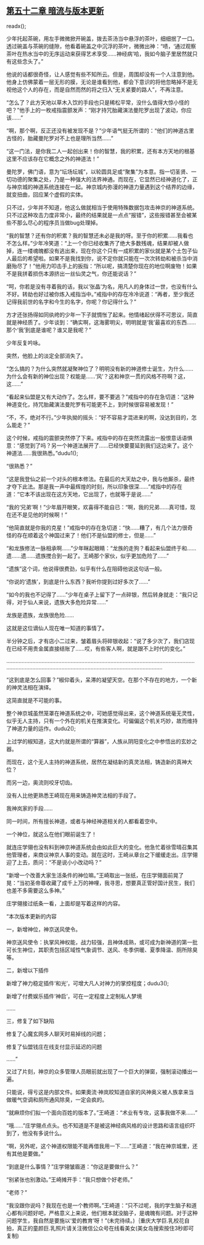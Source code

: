 ## [第五十二章 暗流与版本更新](https://www.xxbiquge.com/11_11207/9124609.html)
readx();

  少年托起茶碗，用左手微微掀开碗盖，拨去茶汤当中悬浮的茶叶，细细抿了一口。透过碗盖与茶碗的缝隙，他看着碗盖之中沉浮的茶叶，微微出神：“啧，‘通过观察茶叶在热水当中的无序运动来获得艺术享受……神经病’哈，我如今脑子里居然就只有这些念头了。”

  他说的话都很奇怪，让人感觉有些不知所云。但是，周围却没有一个人注意到他。他身上仿佛蒙着一层无形的膜，无论是谁看到他，都会下意识的将他忽略掉不是无视他这个人的存在，而是自然而然的将之归入“无关紧要的路人”，不再注意。

  “怎么了？此方天地以草木入饮的手段也只是稀松平常，没什么值得大惊小怪的吧？”他手上的一枚戒指震颤发声：“刚才持咒胎藏演法曼陀罗出现了波动，你应该……”

  “啊，那个啊，反正还没有被发现不是？”少年语气挺无所谓的：“他们的神道古里古怪的，胎藏曼陀罗对不上也是理所当然……”

  “这一门法，是你我二人一起创出来！你的智慧，我的积累，还有本方天地的根基这里不应该存在它概念之外的神道法！”

  曼陀罗，佛门语，意为“坛场坛城”，以轮圆具足或“聚集”为本意。指一切圣贤、一切功德的聚集之处，乃是一种强大的法界神通。而现在，它显然已经神道化了，正与神京城的神道系统连接在一起。神京城内弥漫的神道力量遇到这个结界的边缘，就变扭曲，回应某个虚假的实体。

  只不过，少年并不知道，他这么做就相当于使用特殊数据包攻击神京的神道系统。只不过这种攻击力度非常小，最终的结果就是一点点“报错”，这些报错甚至会被某些不那么尽心的程序员当做bug处理掉。

  “我的智慧？还有你的积累？我的智慧还未必是我的呀。至于你的积累……我看也不怎么样。”少年冷笑道：“上一个你已经收集齐了绝大多数残魂，结果却被人做掉，连一缕魂魄都没有逃出来，现在你这个只有一成积累的家伙就是某个土包子仙人最后的希望啦。如果不是我找到你，说不定你就只能在一次次转劫和被杀当中消磨殆尽了！”他用力叩击手上的扳指：“所以呢，搞清楚你现在的地位啊废物！如果不是我拼着损伤本源挤出一丝仙灵之气，你还能说话？”

  “呵，你若是没有寻着我的话，我以‘张晶’为名，用凡人的身体过一世，也没有什么不好。转劫也好过被你炼入戒指当中。”戒指中的存在冷冷说道：“再者，至少我还记得我前世的名字和今生的名字，你呢？你记得什么？”

  方才还张扬得如同纨绔的少年一下子就惆怅了起来。他情绪起伏得不可思议，简直就是神经质了。少年谈到：“确实啊，这海雾明尖，明明就是‘我’最喜欢的东西……那个‘我’到底是谁呢？谁又是我呢？”

  少年反复吟咏。

  突然，他脸上的淡定全部消失了。

  “怎么搞的？为什么突然就凝聚神位了？明明没有新的神道修士诞生，为什么……为什么会有新的神位出现？权能是……‘风’？这和神京一贯的风格不符啊？这，这……”

  “看起来仙盟是又有大动作了。怎么样，要不要逃？”戒指中的存在急切道：“这种神道变化，持咒胎藏演法曼陀罗有可能更不上，到时候很容易被发现！”

  “不，不，绝对不行。”少年执拗的摇头：“好不容易才混进来的啊，没达到目的，怎么能走？”

  这个时候，戒指的震颤突然停了下来。戒指中的存在突然流露出一股恨意话语惧意：“感觉到了吗？另一个神道法展开了……已经快要蔓延到我们这边来了。这个神道法……我很熟悉。”dudu1();

  “很熟悉？”

  “这是我登仙之前一个对头的根本修法。在最后的大天劫之中，我与他厮杀，最终才夺下此法。那是我一声中最辉煌的时刻，所以印象很深……”戒指中的存在道：“它本不该出现在这方天地，它出现了，也就等于是说……”

  “我的‘兄弟’啊！”少年眉开眼笑，欢喜得不能自已：“啊，我的兄弟……真可惜，现在还不是见他的时候啊！”

  “他简直就是你我的克星！”戒指中的存在急切道：“快……糟了，有几个法力很奇怪的存在顺着这个神国过来了！他们不是仙盟的修士，但是……”

  “和龙族修法一脉相承啊……”少年眯起眼睛：“龙族的走狗？看起来仙盟终于和……遗……遗……遗族搅合到一起了。王崎那个家伙，似乎更加危险了……”

  “遗族”这个词，他说得很费劲，似乎有什么在阻碍他说这句话一般。

  “你说的‘遗族’，到底是什么东西？我听你提到过好多次了……”

  “如今的我也不记得了……”少年在桌子上留下了一点碎银，然后转身就走：“我只记得，对于仙人来说，遗族大多危险异常……”

  龙族是遗族，龙族很危险……

  这就是这位谪仙人现在唯一知道的事情了。

  半分钟之后，才有店小二过来，皱着眉头将碎银收起：“说了多少次了，我们店现在已经不用贵金属直接结账了……哎，有些客人啊，就是跟不上时代的变化。”

  ………………………………………………………………………………………………………………………………………………………………………………………………………

  “这到底是怎么回事？”椒仰着头，呆滞的凝望天空。在那个不存在的地方，一个新的神灵法相在演绎。

  这简直就是不可能的事。

  整个神京城虽然笼罩在神道系统之中，可她感觉得出来，这个神道系统毫无灵性，似乎无人主持，只有一个外在的机关在推演变化。可偏偏这个机关巧妙，故而维持了神道力量的运作。dudu2();

  上过学的椒知道，这大约就是所谓的“算器”，人族从阴阳变化之中参悟出的玄妙之器。

  而现在，这个无人主持的神道系统，居然在凝结新的真灵法相，铸造新的真神大位？

  而另一边，奥流则咬牙切齿。

  没有人比他更熟悉王崎现在用来铸造神灵法相的手段了。

  我神岚家的手段……

  同一时间，所有擅长神道，或者与神经神道相关的人都看着空中。

  一个神位，就这么在他们眼前诞生了！

  就连庄学翎也没有料到神京神道系统会由如此巨大的变化。他急忙着徐雪晴召集其他管理者，来商议神京人事的变动。就在这时，王崎从章台之下缓缓走出。庄学翎迎了上去，质问：“不是说小小改动吗？”

  “新增一个改善大家生活条件的神位嘛。”王崎取出一张纸，在庄学翎面前晃了晃：“当初圣帝尊收藏了成千上万的神哩，我寻思，想要真正管好国计民生，我们也差不多需要这么多神。”

  庄学翎接过纸条一看，上面却是写着这样的内容。

  “本次版本更新的内容

  一，新增神位，神京送风使令。

  神京送风使令：执掌风神权能，战力较强，且神体成熟，或可成为新神道的第一批可长生神位，其职责包括区域性气象调节、送风、冬季供暖、夏季降温、厕所除臭等。

  二，新增以下插件

  新增了神力稳定插件‘和光’，可增大凡人对神力的掌控程度；dudu3();

  新增了付费娱乐插件‘神启’，可在一定程度上定制私人梦境

  ……

  三，修复了如下缺陷

  修复了心魔玄网多人聊天时易掉线的问题；

  修复了仙盟钱庄在线支付显示延迟的问题

  ……”

  又过了片刻，神京的众多管理人员眼前就出现了一个巨大的弹窗，强制滚动播出一遍。

  只能说，得亏这是内部文件。如果奧流·神岚皎知道自家的风神奥义被人族拿来当做暖气空调和厕所通风除臭，一定会疯的。

  “就麻烦你们拟一个面向百姓的版本了。”王崎道：“术业有专攻，这事我做不来……”

  “哦……”庄学翎点点头。也不知道是不是被这神经病风格的设计思路和语言组织吓到了，他没有多说什么。

  “啊，另外呢，这个神道权限能不能再借我用一下……”王崎道：“我在神京城里，还有其他是要做。”

  “到底是什么事情？”庄学翎皱眉道：“你这是要做什么？”

  “别紧张也别激动。”王崎摊开手：“我只想做个好老师。”

  “老师？”

  “我没跟你说吗？我现在也是一个教师啊。”王崎道：“只不过呢，我的学生脑子和道心都有问题好吧，严格意义上来说，他们根本就没脑子，是魂魄有问题。对于这种问题学生，我自然是要施以‘爱的教育’呀！”(未完待续。)｛重庆大学巨.乳校花自拍，真正的童颜巨.乳照片请关注微信公众号在线看美女(美女岛搜索按住3秒即可复制)
